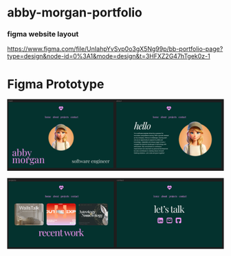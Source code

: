 # abby-morgan-portfolio

### figma website layout

https://www.figma.com/file/UnIahpYvSvp0o3gX5Ng99p/bb-portfolio-page?type=design&node-id=0%3A1&mode=design&t=3HFXZ2G47hTgek0z-1

# Figma Prototype

![Alt text](assets/figma1.png)

![Alt text](assets/figma2.png)
